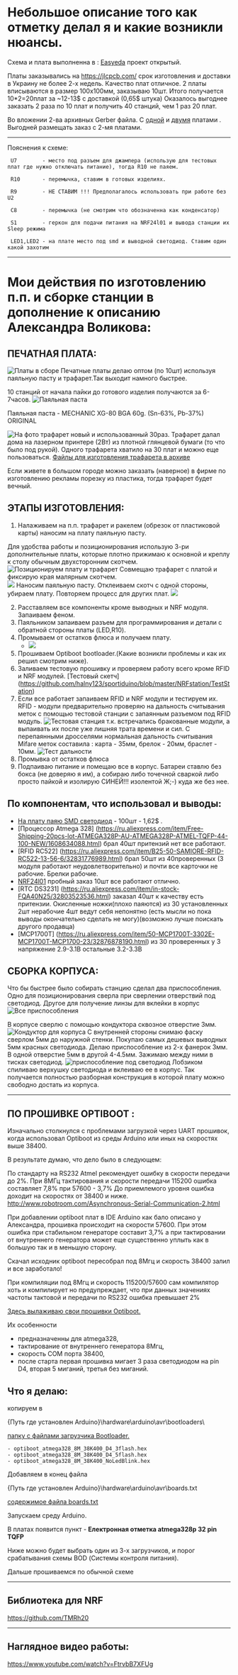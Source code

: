 Небольшое описание того как отметку делал я и какие возникли нюансы.
=============================
Схема и плата выполненна в : [Easyeda](https://easyeda.com/burenko/sportiduino-nrf24l01) проект открытый.

Платы заказывались на https://jlcpcb.com/ срок изготовления и доставки в Украину не более 2-х недель. Качество плат отличное.
2 платы вписываются в размер 100х100мм, заказываю 10шт. Итого получается 10*2=20плат за ~12-13$ с доставкой (0,65$ штука)
Оказалось выгоднее заказать 2 раза по 10 плат и получить 40 станций, чем 1 раз 20 плат.

Во вложении 2-ва архивных Gerber файла. С [одной](https://github.com/halny123/sportiduino/blob/master/NRFstation/PCB/Gerber_SportIduinoNRF_v_1.3.8_1pcs_20181008122635.zip) и [двумя](https://github.com/halny123/sportiduino/blob/master/NRFstation/PCB/Gerber_SportIduinoNRF_v_1.3.8_2pcs_20181008122601.zip) платами . 
Выгодней размещать заказ с 2-мя платами. 

------------------------------------------------
Пояснения к схеме:

     U7        - место под разъем для джампера (использую для тестовых плат где нужно отключать питание), тогда R10 не паяем. 

     R10       - перемычка, ставим в готовых изделиях.

     R9        - НЕ СТАВИМ !!! Предполагалось использовать при работе без U2

     C8        - перемычка (не смотрим что обозначенна как конденсатор) 

     S1        - геркон для подачи питания на NRF24l01 и вывода станции их Sleep режима

     LED1,LED2 - на плате место под smd и выводной светодиод. Ставим один какой захотим

------------------------------------------------

Мои действия по изготовлению п.п. и сборке станции в дополнение к описанию Александра Воликова:
================

 ПЕЧАТНАЯ ПЛАТА:
------------
![Платы в сборе](https://github.com/halny123/sportiduino/blob/master/NRFstation/Images/PCB.jpg)
Печатные платы делаю оптом (по 10шт) используя паяльную пасту и трафарет.Так выходит намного быстрее. 

10 станций от начала пайки до готового изделия получаются за 6-7часов.
![Паяльная паста](https://github.com/halny123/sportiduino/blob/master/NRFstation/Images/MECHANIC_XG-80_BGA.jpg)

Паяльная паста - MECHANIC XG-80 BGA 60g. (Sn-63%, Pb-37%) ORIGINAL

![На фото трафарет новый и использованный 30раз.](https://github.com/halny123/sportiduino/blob/master/NRFstation/Images/Trafaret.jpg)
Трафарет далал дома на лазерном принтере (2Вт) из плотной глянцевой бумаги (то что было под рукой). 
Одного трафарета хватило на 30 плат и можно еще пользоваться.
[Файлы для изготовления трафарета в архиве](https://github.com/halny123/sportiduino/blob/master/NRFstation/PCB/TrafaretPCB_1.3.8.rar)

Если живете в большом городе можно заказать (наверное) в фирме по изготовлению рекламы порезку из пластика, тогда трафарет будет вечный.

ЭТАПЫ ИЗГОТОВЛЕНИЯ:
------------
1. Налаживаем на п.п. трафарет и ракелем (обрезок от пластиковой карты) наносим на плату паяльную пасту.
     
  Для удобства работы и позиционирования использую 3-ри дополнительные платы, которые плотно прижимаю к основной и креплу к столу 
  обычным двухсторонним скотчем.
    ![Позиционируем плату и трафарет](https://github.com/halny123/sportiduino/blob/master/NRFstation/Images/PCB_Mont.jpg)
     Совмещаю трафарет с платой и фиксирую края малярным скотчем.   
    ![](https://github.com/halny123/sportiduino/blob/master/NRFstation/Images/PCB_Mont1.jpg)
     Наносим паяльную пасту.
     Отклеиваем скотч с одной стороны, убираем плату. Повторяем процесс для других плат.
     ![](https://github.com/halny123/sportiduino/blob/master/NRFstation/Images/PCB_Mont2.jpg)
     

2. Расставляем все компоненты кроме выводных и NRF модуля. Запаиваем феном.
3. Паяльником запаиваем разъем для программирования и детали с обратной стороны платы (LED,R10).
4. Промываем от остатков флюса и получаем плату.
   - ![](https://github.com/halny123/sportiduino/blob/master/NRFstation/Images/PCB_SportIduinoNRF_v1.3.8Top.jpg)
5. Прошиваем Optiboot bootloader.(Какие возникли проблемы и как их решил смотрим ниже).
6. Заливаем тестовую прошивку и проверяем работу всего кроме RFID и NRF модулей.
   [Тестовый скетч] (https://github.com/halny123/sportiduino/blob/master/NRFstation/TestStation)
7. Если все работает запаиваем RFID и NRF модули и тестируем их.
   RFID - модули предварительно проверяю на дальность считывания меток с помощью тестовой станции с запаянным разъемом под RFID модуль.
   ![Тестовая станция](https://github.com/halny123/sportiduino/blob/master/NRFstation/Images/Plata_testRFmodul.jpg)
   т.к. встречались бракованные модули, а выпаивать их после уже лишняя трата времени и сил.
   С перепаянными дросселями нормальная дальность считывания Mifare меток составила : карта - 35мм, брелок - 20мм, браслет - 10мм.
   ![Тест дальности](https://github.com/halny123/sportiduino/blob/master/NRFstation/Images/TestRFID_card_read.jpg)
8. Промывка от остатков флюса
9. Подпаиваю питание и помещаю все в корпус. Батареи ставлю без бокса (не доверяю я им), а собираю либо точечной сваркой либо просто пайкой
  и изолирую СИНЕЙ!!! изолентой Ж;-) куда же без нее.


 По компонентам, что использовал и выводы:
------------
- [На плату паяю SMD светодиод](https://ru.aliexpress.com/item/100pcs-Ultra-Bright-3528-LED-SMD-Red-Chip-Surface-Mount-20mA-Light-Emitting-Diode-LED-1210/32765023939.html) - 100шт - 1,62$ .
- [Процессор Atmega 328] (https://ru.aliexpress.com/item/Free-Shipping-20pcs-lot-ATMEGA328P-AU-ATMEGA328P-ATMEL-TQFP-44-100-NEW/1608634088.html) брал 40шт притензий нет все работают.
- [RFID RC522] (https://ru.aliexpress.com/item/B25-50-SAMIORE-RFID-RC522-13-56-6/32831776989.html) брал 50шт из 40проверенных 
  (3 модуля работают неудовлетворительно) и почти все карточки не рабочие. Брелки рабочие.
- [NRF24l01](https://ru.aliexpress.com/item/Wavgat-10-NRF24L01-2-4/32842054029.html) пробный заказ 10шт все работают отлично.
- [RTC DS3231] (https://ru.aliexpress.com/item/in-stock-FQA40N25/32803523536.html) заказал 40шт к качеству есть притензии. Окисленные ножки(плохо паяются)
  из 30 установленных 2шт нерабочие 4шт ведут себя непонятно (есть мысли но пока выводы окончательно сделать не могу)(возможно лучше поискать другого продавца)
- [MCP1700T] (https://ru.aliexpress.com/item/50-MCP1700T-3302E-MCP1700T-MCP1700-23/32876878190.html) из 30 проверенных у 3 напряжение 2.9-3.1В остальные 3.2-3.3В

 СБОРКА КОРПУСА:
------------
Что бы быстрее было собирать станцию сделал два приспособления.
 Одно для позиционирования сверла при сверлении отверствий под светодиод.
 Другое для получение линзы для вклейки в корпус
     ![Все приспособления](https://github.com/halny123/sportiduino/blob/master/NRFstation/Images/Konduktor_All.jpg)

В корпусе сверлю с помощью кондуктора сквозное отверстие 3мм.
     ![Кондуктор для корпуса](https://github.com/halny123/sportiduino/blob/master/NRFstation/Images/Konduktor_Box.jpg)
С внутренней стороны снимаю фаску сверлом 5мм до наружной стенки.
Покупаю самых дешевых выводных 5мм красных светодиода.
Делаю приспособление из 2-х фанерок 3мм. В одной отверстие 5мм в другой 4-4.5мм. Зажимаю между ними в тисках светодиод. 
     ![приспособление под светодиод](https://github.com/halny123/sportiduino/blob/master/NRFstation/Images/Konduktor_Led.jpg)
Лобзиком спиливаю верхушку светодиода и вклеиваю ее в корпус.
Так получается полностью разборная конструкция в которой плату можно свободно достать из корпуса.

------------------------------------------------
  ПО ПРОШИВКЕ OPTIBOOT :
------------

Изначально столкнулся с проблемами загрузкой через UART прошивок, когда использовал Optiboot из среды Arduino или иных на скоростях выше 38400.

В результате думаю, что дело было в следующем:

По стандарту на RS232 Atmel рекомендует ошибку в скорости передачи до 2%.
При 8МГц тактирования и скорости передачи 115200 ошибка составляет 7,8% при 57600 - 3,7%
До приемлемого уровня ошибка доходит на скоростях от 38400 и ниже. http://www.robotroom.com/Asynchronous-Serial-Communication-2.html

При добавлении optiboot плат в IDE Arduino  как бало описано у Александра, прошивка происходит на скорости 57600. 
При этом ошибка при стабильном генераторе составит 3,7% а при тактировании от внутреннего генератора  может еще существенно уплыть как в большую так и в меньшую сторону.

Скачал исходник optiboot пересобрал под 8Мгц и скорость 38400 залил и все заработало!

При компиляции под 8Мгц и скорость 115200/57600 сам компилятор хоть и компилирует но предупреждает,
что при данных значениях частоты тактовой и передачи по RS232 ошибка превышает 2%

[Здесь вылаживаю свои прошивки Optiboot.](https://github.com/halny123/sportiduino/tree/master/NRFstation/Bootloader_Otiboot)

Их особенности 

- предназначенны для atmega328, 
- тактирование от внутреннего генератора 8Мгц,
- скорость COM порта 38400, 
- после старта первая прошивка мигает 3 раза светодиодом на pin D4, вторая 5 миганий, третья без миганий.

Что я делаю:
------------

копируем в 

{Путь где установлен Arduino}\hardware\arduino\avr\bootloaders\ 

[папку с файлами загрузчика Bootloader.](https://github.com/halny123/sportiduino/blob/master/NRFstation/Bootloader_Otiboot/bootloaders/myoptiboot)
 
    - optiboot_atmega328_8M_38K400_D4_3flash.hex
    - optiboot_atmega328_8M_38K400_D4_5flash.hex
    - optiboot_atmega328_8M_38K400_NoLedBlink.hex

Добавляем в конец файла

 {Путь где установлен Arduino}\hardware\arduino\avr\boards.txt 

[содержимое файла boards.txt](https://github.com/halny123/sportiduino/blob/master/NRFstation/Bootloader_Otiboot/boards.txt)
 
Запускаем среду Arduino.

В платах появится пункт - **Електронная отметка atmega328p 32 pin TQFP**

Ниже можно будет выбрать один из 3-х загрузчиков, и порог срабатывания схемы BOD (Системы контроля питания).

Дальше прошиваемся по обычной схеме

------------------------------------------------

  Библиотека для NRF
------------
https://github.com/TMRh20

------------------------------------------------
 Наглядное видео работы:
------------
https://www.youtube.com/watch?v=FtrvbB7XFUg
